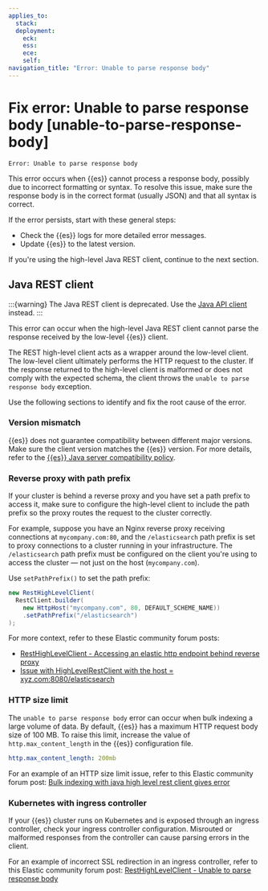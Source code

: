 ```yaml
---
applies_to:
  stack: 
  deployment:
    eck: 
    ess: 
    ece: 
    self: 
navigation_title: "Error: Unable to parse response body"
---
```


# Fix error: Unable to parse response body [unable-to-parse-response-body]

```console
Error: Unable to parse response body
```

This error occurs when {{es}} cannot process a response body, possibly due to incorrect formatting or syntax. To resolve this issue, make sure the response body is in the correct format (usually JSON) and that all syntax is correct. 

If the error persists, start with these general steps:
- Check the {{es}} logs for more detailed error messages. 
- Update {{es}} to the latest version.

If you're using the high-level Java REST client, continue to the next section.

## Java REST client

:::{warning}
The Java REST client is deprecated. Use the [Java API client](https://www.elastic.co/guide/en/elasticsearch/client/java-api-client/current/index.html) instead.
:::


This error can occur when the high-level Java REST client cannot parse the response received by the low-level {{es}} client.

The REST high-level client acts as a wrapper around the low-level client. The low-level client ultimately performs the HTTP request to the cluster. If the response returned to the high-level client is malformed or does not comply with the expected schema, the client throws the `unable to parse response body` exception.

Use the following sections to identify and fix the root cause of the error.

### Version mismatch

{{es}} does not guarantee compatibility between different major versions. Make sure the client version matches the {{es}} version. For more details, refer to the [{{es}} Java server compatibility policy](elasticsearch-java://reference/index.md#_elasticsearch_server_compatibility_policy). 

### Reverse proxy with path prefix

If your cluster is behind a reverse proxy and you have set a path prefix to access it, make sure to configure the high-level client to include the path prefix so the proxy routes the request to the cluster correctly. 

For example, suppose you have an Nginx reverse proxy receiving connections at `mycompany.com:80`, and the `/elasticsearch` path prefix is set to proxy connections to a cluster running in your infrastructure. The `/elasticsearch` path prefix must be configured on the client you're using to access the cluster &mdash; not just on the host (`mycompany.com`).

Use `setPathPrefix()` to set the path prefix:

```java
new RestHighLevelClient(
  RestClient.builder(
    new HttpHost("mycompany.com", 80, DEFAULT_SCHEME_NAME))
    .setPathPrefix("/elasticsearch")
);
```

For more context, refer to these Elastic community forum posts:

- [RestHighLevelClient - Accessing an elastic http endpoint behind reverse proxy](https://discuss.elastic.co/t/resthighlevelclient-accessing-an-elastic-http-endpoint-behind-reverse-proxy/117306)
- [Issue with HighLevelRestClient with the host = xyz.com:8080/elasticsearch](https://discuss.elastic.co/t/issue-with-highlevelrestclient-with-the-host-xyz-com-8080-elasticsearch/186384)

### HTTP size limit

The `unable to parse response body` error can occur when bulk indexing a large volume of data. By default, {{es}} has a maximum HTTP request body size of 100 MB. To raise this limit, increase the value of `http.max_content_length` in the {{es}} configuration file.

```yaml
http.max_content_length: 200mb
```

For an example of an HTTP size limit issue, refer to this Elastic community forum post: [Bulk indexing with java high level rest client gives error](https://discuss.elastic.co/t/bulk-indexing-with-java-high-level-rest-client-gives-error-unable-to-parse-response-body/161696)

### Kubernetes with ingress controller

If your {{es}} cluster runs on Kubernetes and is exposed through an ingress controller, check your ingress controller configuration. Misrouted or malformed responses from the controller can cause parsing errors in the client.

For an example of incorrect SSL redirection in an ingress controller, refer to this Elastic community forum post: [RestHighLevelClient - Unable to parse response body](https://discuss.elastic.co/t/resthighlevelclient-unable-to-parse-response-body/240809)

